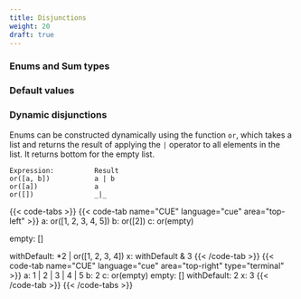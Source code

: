 ```yaml
---
title: Disjunctions
weight: 20
draft: true
---
```


### Enums and Sum types

### Default values

<!--

- disjunctions of values and types
- default values
- default value semantics
- more than one default
-->

### Dynamic disjunctions

Enums can be constructed dynamically using the function `or`, which
takes a list and returns the result of applying the `|` operator to all elements in the list.
It returns bottom for the empty list.

```
Expression:          Result
or([a, b])           a | b
or([a])              a
or([])               _|_
```

{{< code-tabs >}}
{{< code-tab name="CUE" language="cue" area="top-left" >}}
a: or([1, 2, 3, 4, 5])
b: or([2])
c: or(empty)

empty: []

withDefault: *2 | or([1, 2, 3, 4])
x: withDefault & 3
{{< /code-tab >}}
{{< code-tab name="CUE" language="cue" area="top-right" type="terminal" >}}
a: 1 | 2 | 3 | 4 | 5
b: 2
c: or(empty)
empty: []
withDefault: 2
x:           3
{{< /code-tab >}}
{{< /code-tabs >}}
